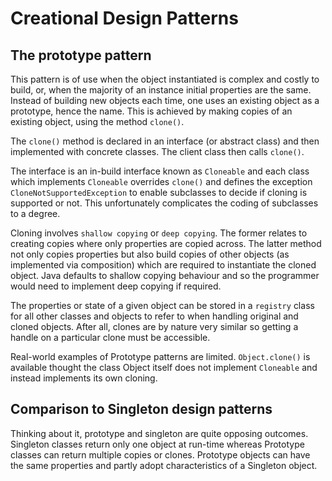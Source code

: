 # Creational Design Patterns #

## The prototype pattern ##

This pattern is of use when the object instantiated is complex and costly to build, or, when the majority of an instance initial properties are the same. Instead of building new objects each time, one uses an existing object as a prototype, hence the name. This is achieved by making copies of an existing object, using the method `clone()`.

The `clone()` method is declared in an interface (or abstract class) and then implemented with concrete classes. The client class then calls `clone()`.

The interface is an in-build interface known as `Cloneable` and each class which implements `Cloneable` overrides `clone()` and defines the exception `CloneNotSupportedException` to enable subclasses to decide if cloning is supported or not. This unfortunately complicates the coding of subclasses to a degree.

Cloning involves `shallow copying` or `deep copying`. The former relates to creating copies where only properties are copied across. The latter method not only copies properties but also build copies of other objects (as implemented via composition) which are required to instantiate the cloned object. Java defaults to shallow copying behaviour and so the programmer would need to implement deep copying if required.

The properties or state of a given object can be stored in a `registry` class for all other classes and objects to refer to when handling original and cloned objects. After all, clones are by nature very similar so getting a handle on a particular clone must be accessible.

Real-world examples of Prototype patterns are limited. `Object.clone()` is available thought the class Object itself does not implement `Cloneable` and instead implements its own cloning.

## Comparison to Singleton design patterns ##

Thinking about it, prototype and singleton are quite opposing outcomes. Singleton classes return only one object at run-time whereas Prototype classes can return multiple copies or clones. Prototype objects can have the same properties and partly adopt characteristics of a Singleton object.